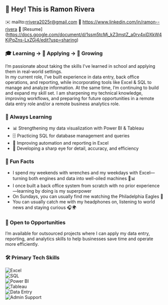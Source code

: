 ## 👋 Hey! This is Ramon Rivera
✉️ mailto:rrivera2025r@gmail.com
🔗 https://www.linkedin.com/in/ramon--rivera
📝 [Resume] (https://docs.google.com/document/d/1ssm5tcMj_kZ3mstZ_a0rv4xiDXkW4KjPqZns-LxZGj4/edit?usp=sharing)

### 🎓 Learning → 💼 Applying → 🚀 Growing  

I’m passionate about taking the skills I've learned in school and applying them in real-world settings.  
In my current role, I’ve built experience in data entry, back office operations, and reporting, while incorporating tools like Excel & SQL to manage and analyze information.  At the same time, I’m continuing to build and expand my skill set.  I am sharpening my technical knowledge, improving workflows, and preparing for future opportunities in a remote data entry role and/or a remote business analytics role.  

### 🌱 Always Learning  
- 📊 Strengthening my data visualization with Power BI & Tableau 
- 🗄️ Practicing SQL for database management and queries  
- 📑 Improving automation and reporting in Excel
- 🦅 Developing a sharp eye for detail, accuracy, and efficiency  

### 🌟 Fun Facts  
- I spend my weekends with wrenches and my weekdays with Excel—turning both engines and data into well-oiled machines 🔧📊
- I once built a back office system from scratch with no prior experience—learning by doing is my superpower
- On Sundays, you can usually find me watching the Philadelphia Eagles 🦅
- You can usually catch me with my headphones on, listening to world news and staying curious 🎧🌍


### 🤝 Open to Opportunities  
I’m available for outsourced projects where I can apply my data entry, reporting, and analytics skills to help businesses save time and operate more efficiently.  

### 🛠️ Primary Tech Skills  

![Excel](https://img.shields.io/badge/Excel-217346?style=for-the-badge&logo=microsoft-excel&logoColor=white)  
![SQL](https://img.shields.io/badge/SQL-336791?style=for-the-badge&logo=postgresql&logoColor=white)  
![Power BI](https://img.shields.io/badge/Power%20BI-F2C811?style=for-the-badge&logo=powerbi&logoColor=black)  
![Tableau](https://img.shields.io/badge/Tableau-E97627?style=for-the-badge&logo=tableau&logoColor=white)  
![Data Entry](https://img.shields.io/badge/Data%20Entry-4A90E2?style=for-the-badge&logo=databricks&logoColor=white)  
![Admin Support](https://img.shields.io/badge/Admin%20Support-6D4C41?style=for-the-badge&logo=google-drive&logoColor=white)  


